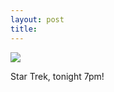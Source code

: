 ```yaml
---
layout: post
title: 
---
```


<img src="/tumblr_files/4tg1YGmz6n74de99VIMFP5xzo1_500.jpg"/><br/><p>Star Trek, tonight 7pm!</p>
